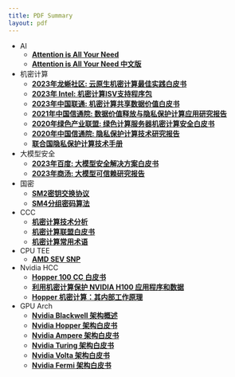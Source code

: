 ```yaml
---
title: PDF Summary
layout: pdf
---
```


- AI
  - [<u>**Attention is All Your Need**</u>](/pdf/AI/Attention-is-all-your-need.pdf)
  - [<u>**Attention is All Your Need 中文版**</u>](/pdf/AI/Attention-is-all-your-need-ZH.pdf)
- 机密计算
  - [<u>**2023年龙蜥社区: 云原生机密计算最佳实践白皮书**</u>](/pdf/cc/2023云原生机密计算最佳实践白皮书.pdf)
  - [<u>**2023年 Intel: 机密计算ISV支持程序包**</u>](/pdf/cc/机密计算ISV支持程序包.pdf)
  - [<u>**2023年中国联通: 机密计算共享数据价值白皮书**</u>](/pdf/cc/机密计算共享数据价值白皮书.pdf)
  - [<u>**2021年中国信通院: 数据价值释放与隐私保护计算应用研究报告**</u>](/pdf/cc/数据价值释放与隐私保护计算应用研究报告.pdf)
  - [<u>**2020年绿色产业联盟: 绿色计算服务器机密计算安全白皮书**</u>](/pdf/cc/绿色计算服务器机密计算安全白皮书.pdf)
  - [<u>**2020年中国信通院: 隐私保护计算技术研究报告**</u>](/pdf/cc/隐私保护计算技术研究报告.pdf)
  - [<u>**联合国隐私保护计算技术手册**</u>](/pdf/cc/UN-Handbook-for-Privacy-Preserving-Techniques.pdf)
- 大模型安全
  - [<u>**2023年百度: 大模型安全解决方案白皮书**</u>](/pdf/llm-cc/百度大模型安全解决方案白皮书.pdf)
  - [<u>**2023年商汤: 大模型可信赖研究报告**</u>](/pdf/llm-cc/2023大模型可信赖研究报告.pdf)
- 国密
  - [<u>**SM2密钥交换协议**</u>](/pdf/sm/SM2密钥交换协议.pdf)
  - [<u>**SM4分组密码算法**</u>](/pdf/sm/SM4分组密码算法.pdf)
- CCC
  - [<u>**机密计算技术分析**</u>](/pdf/ccc/A-Technical-Analysis-of-Confidential-Computing.pdf)
  - [<u>**机密计算联盟白皮书**</u>](/pdf/ccc/CCC_outreach_whitepaper_updated_November_2022.pdf)
  - [<u>**机密计算常用术语**</u>](/pdf/ccc/Common-Terminology-for-Confidential-Computing.pdf)
- CPU TEE
  - [<u>**AMD SEV SNP**</u>](/pdf/tee/SEV-SNP-strengthening-vm-isolation-with-integrity-protection-and-more.pdf)
- Nvidia HCC
  - [<u>**Hopper 100 CC 白皮书**</u>](/pdf/hcc/HCC-Whitepaper-v1.0.pdf)
  - [<u>**利用机密计算保护 NVIDIA H100 应用程序和数据**</u>](/pdf/hcc/Confidential-Computing-The-Developer’s-View-to-Secure-an-Application-and-Data-on-NVIDIA-H100.pdf)
  - [<u>**Hopper 机密计算：其内部工作原理**</u>](/pdf/hcc/Hopper-Confidential-Computing-How-it-Works-under-the-Hood.pdf)
- GPU Arch
  - [<u>**Nvidia Blackwell 架构概述**</u>](/pdf/nv-gpu/NVIDIA-Blackwell-Architecture-Technical-Overview.pdf)
  - [<u>**Nvidia Hopper 架构白皮书**</u>](/pdf/nv-gpu/NVIDIA-H100-GPU-Architecture-Whitepaper-zhCN.pdf)
  - [<u>**Nvidia Ampere 架构白皮书**</u>](/pdf/nv-gpu/nvidia-ampere-architecture-whitepaper.pdf)
  - [<u>**Nvidia Turing 架构白皮书**</u>](/pdf/nv-gpu/NVIDIA-Turing-Architecture-Whitepaper.pdf)
  - [<u>**Nvidia Volta 架构白皮书**</u>](/pdf/nv-gpu/volta-architecture-whitepaper.pdf)
  - [<u>**Nvidia Fermi 架构白皮书**</u>](/pdf/nv-gpu/NVIDIA_Fermi_Compute_Architecture_Whitepaper.pdf)
